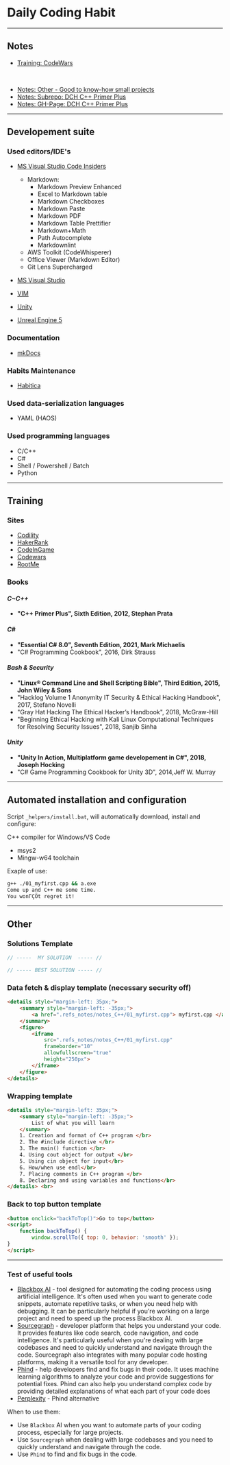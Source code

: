 # Daily Coding Habit

----

## Notes

- [Training: CodeWars](/Training/CodeWars/README.md)
<br>

- [Notes: Other - Good to know-how small projects](/Notes/notes_oth.md)
- [Notes: Subrepo: DCH C++ Primer Plus](https://github.com/DeimosMH/DCH_CppPrimerPlus)
- [Notes: GH-Page: DCH C++ Primer Plus](https://deimosmh.github.io/DCH_CppPrimerPlus/)

----

## Developement suite

### Used editors/IDE's

- [MS Visual Studio Code Insiders](https://code.visualstudio.com/)
  - Markdown:
    - Markdown Preview Enhanced
    - Excel to Markdown table
    - Markdown Checkboxes
    - Markdown Paste
    - Markdown PDF
    - Markdown Table Prettifier
    - Markdown+Math
    - Path Autocomplete
    - Markdownlint
  - AWS Toolkit (CodeWhisperer)
  - Office Viewer (Markdown Editor)
  - Git Lens Supercharged

- [MS Visual Studio](https://visualstudio.microsoft.com/)
- [VIM](https://www.vim.org/download.php)
- [Unity](https://unity.com/)
- [Unreal Engine 5](https://www.unrealengine.com/en-US)

### Documentation

- [mkDocs](https://www.mkdocs.org/user-guide/installation/)

### Habits Maintenance

- [Habitica](https://habitica.com/)

### Used data-serialization languages

- YAML (HAOS)

### Used programming languages

- C/C++
- C#
- Shell / Powershell / Batch
- Python

----

## Training

### Sites

- [Codility](https://www.codility.com/)
- [HakerRank](https://www.hackerrank.com/)
- [CodeInGame](https://www.codingame.com/start)
- [Codewars](https://www.codewars.com/)
- [RootMe](https://www.root-me.org/?lang=en)

### Books

#### _C~C++_

- **"C++ Primer Plus", Sixth Edition, 2012, Stephan Prata**

#### _C#_

- **"Essential C# 8.0", Seventh Edition, 2021, Mark Michaelis**
- "C# Programming Cookbook", 2016, Dirk Strauss

#### _Bash & Security_

- **"Linux® Command Line and Shell Scripting Bible", Third Edition, 2015, John Wiley & Sons**
- "Hacklog Volume 1 Anonymity IT Security & Ethical Hacking Handbook", 2017, Stefano Novelli
- "Gray Hat Hacking The Ethical Hacker’s Handbook", 2018, McGraw-Hill
- "Beginning Ethical Hacking with Kali Linux Computational Techniques for Resolving Security Issues", 2018, Sanjib Sinha

#### _Unity_

- **"Unity In Action, Multiplatform game developement in C#", 2018, Joseph Hocking**
- "C# Game Programming Cookbook for Unity 3D", 2014,Jeff W. Murray

----

## Automated installation and configuration

Script `_helpers/install.bat`, will automatically download, install and configure:

C++ compiler for Windows/VS Code

- msys2
- Mingw-w64 toolchain

Exaple of use:

```sh
g++ ./01_myfirst.cpp && a.exe         
Come up and C++ me some time.
You wonΓÇÖt regret it!
```

----

## Other

### Solutions Template

```cpp
// -----  MY SOLUTION  ----- //

// ----- BEST SOLUTION ----- //

```

### Data fetch & display template (necessary security off)

```html
<details style="margin-left: 35px;">
    <summary style="margin-left: -35px;"> 
        <a href=".refs_notes/notes_C++/01_myfirst.cpp"> myfirst.cpp </a>
    </summary>
    <figure>
        <iframe 
            src=".refs_notes/notes_C++/01_myfirst.cpp" 
            frameborder="10" 
            allowfullscreen="true" 
            height="250px">
        </iframe>
    </figure>
</details>
```

### Wrapping template

```html
<details style="margin-left: 35px;">
    <summary style="margin-left: -35px;">
        List of what you will learn
    </summary>
    1. Creation and format of C++ program </br>
    2. The #include directive </br>
    3. The main() function </br>
    4. Using cout object for output </br>
    5. Using cin object for input</br>
    6. How/when use endl</br>
    7. Placing comments in C++ program </br>
    8. Declaring and using variables and functions</br>
</details> <br> 
```

### Back to top button template

```html
<button onclick="backToTop()">Go to top</button>
<script>
    function backToTop() {
        window.scrollTo({ top: 0, behavior: 'smooth' });
}
</script>
```

----

### Test of useful tools

- [Blackbox AI](https://www.useblackbox.io/chat) - tool designed for automating the coding process using artificial intelligence. It's often used when
you want to generate code snippets, automate repetitive tasks, or when you need help with debugging. It can be particularly helpful if you're working
on a large project and need to speed up the process Blackbox AI.
- [Sourcegraph](https://sourcegraph.com/get-cody) - developer platform that helps you understand your code. It provides features like code search,
code navigation, and code intelligence. It's particularly useful when you're dealing with large codebases and need to quickly understand and navigate
through the code. Sourcegraph also integrates with many popular code hosting platforms, making it a versatile tool for any developer.
- [Phind](https://www.phind.com) - help developers find and fix bugs in their code. It uses machine learning algorithms to analyze your code and
provide suggestions for potential fixes. Phind can also help you understand complex code by providing detailed explanations of what each part of your
code does
- [Perplexity](https://www.perplexity.ai/) - Phind alternative

When to use them:

- Use `Blackbox` AI when you want to automate parts of your coding process, especially for large projects.
- Use `Sourcegraph` when dealing with large codebases and you need to quickly understand and navigate through the code.
- Use `Phind` to find and fix bugs in the code.
